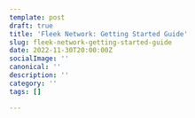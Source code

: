 ```yaml
---
template: post
draft: true
title: 'Fleek Network: Getting Started Guide'
slug: fleek-network-getting-started-guide
date: 2022-11-30T20:00:00Z
socialImage: ''
canonical: ''
description: ''
category: ''
tags: []

---
```

